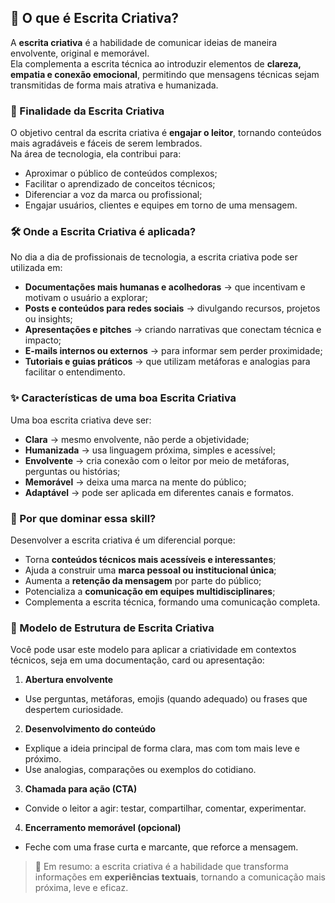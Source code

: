 ## 🎨 O que é Escrita Criativa?

A **escrita criativa** é a habilidade de comunicar ideias de maneira envolvente, original e memorável.  
Ela complementa a escrita técnica ao introduzir elementos de **clareza, empatia e conexão emocional**, permitindo que mensagens técnicas sejam transmitidas de forma mais atrativa e humanizada.  

### 🎯 Finalidade da Escrita Criativa
O objetivo central da escrita criativa é **engajar o leitor**, tornando conteúdos mais agradáveis e fáceis de serem lembrados.  
Na área de tecnologia, ela contribui para:  
- Aproximar o público de conteúdos complexos;  
- Facilitar o aprendizado de conceitos técnicos;  
- Diferenciar a voz da marca ou profissional;  
- Engajar usuários, clientes e equipes em torno de uma mensagem.  

### 🛠️ Onde a Escrita Criativa é aplicada?
No dia a dia de profissionais de tecnologia, a escrita criativa pode ser utilizada em:  
- **Documentações mais humanas e acolhedoras** → que incentivam e motivam o usuário a explorar;  
- **Posts e conteúdos para redes sociais** → divulgando recursos, projetos ou insights;  
- **Apresentações e pitches** → criando narrativas que conectam técnica e impacto;  
- **E-mails internos ou externos** → para informar sem perder proximidade;  
- **Tutoriais e guias práticos** → que utilizam metáforas e analogias para facilitar o entendimento.  

### ✨ Características de uma boa Escrita Criativa
Uma boa escrita criativa deve ser:  
- **Clara** → mesmo envolvente, não perde a objetividade;  
- **Humanizada** → usa linguagem próxima, simples e acessível;  
- **Envolvente** → cria conexão com o leitor por meio de metáforas, perguntas ou histórias;  
- **Memorável** → deixa uma marca na mente do público;  
- **Adaptável** → pode ser aplicada em diferentes canais e formatos.  

### 🔑 Por que dominar essa skill?
Desenvolver a escrita criativa é um diferencial porque:  
- Torna **conteúdos técnicos mais acessíveis e interessantes**;  
- Ajuda a construir uma **marca pessoal ou institucional única**;  
- Aumenta a **retenção da mensagem** por parte do público;  
- Potencializa a **comunicação em equipes multidisciplinares**;  
- Complementa a escrita técnica, formando uma comunicação completa.

### 📝 Modelo de Estrutura de Escrita Criativa

Você pode usar este modelo para aplicar a criatividade em contextos técnicos, seja em uma documentação, card ou apresentação:  

1. **Abertura envolvente**  
 - Use perguntas, metáforas, emojis (quando adequado) ou frases que despertem curiosidade.  

2. **Desenvolvimento do conteúdo**  
 - Explique a ideia principal de forma clara, mas com tom mais leve e próximo.  
 - Use analogias, comparações ou exemplos do cotidiano.  

3. **Chamada para ação (CTA)**  
 - Convide o leitor a agir: testar, compartilhar, comentar, experimentar.  

4. **Encerramento memorável (opcional)**  
 - Feche com uma frase curta e marcante, que reforce a mensagem.  

> 📌 Em resumo: a escrita criativa é a habilidade que transforma informações em **experiências textuais**, tornando a comunicação mais próxima, leve e eficaz.  
